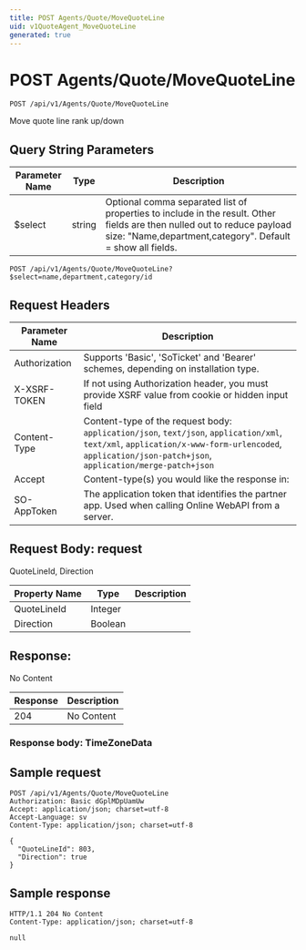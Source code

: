 ```yaml
---
title: POST Agents/Quote/MoveQuoteLine
uid: v1QuoteAgent_MoveQuoteLine
generated: true
---
```


# POST Agents/Quote/MoveQuoteLine

```http
POST /api/v1/Agents/Quote/MoveQuoteLine
```

Move quote line rank up/down







## Query String Parameters

| Parameter Name | Type |  Description |
|----------------|------|--------------|
| $select | string |  Optional comma separated list of properties to include in the result. Other fields are then nulled out to reduce payload size: "Name,department,category". Default = show all fields. |

```http
POST /api/v1/Agents/Quote/MoveQuoteLine?$select=name,department,category/id
```


## Request Headers

| Parameter Name | Description |
|----------------|-------------|
| Authorization  | Supports 'Basic', 'SoTicket' and 'Bearer' schemes, depending on installation type. |
| X-XSRF-TOKEN   | If not using Authorization header, you must provide XSRF value from cookie or hidden input field |
| Content-Type | Content-type of the request body: `application/json`, `text/json`, `application/xml`, `text/xml`, `application/x-www-form-urlencoded`, `application/json-patch+json`, `application/merge-patch+json` |
| Accept         | Content-type(s) you would like the response in:  |
| SO-AppToken | The application token that identifies the partner app. Used when calling Online WebAPI from a server. |

## Request Body: request 

QuoteLineId, Direction 

| Property Name | Type |  Description |
|----------------|------|--------------|
| QuoteLineId | Integer |  |
| Direction | Boolean |  |

## Response:

No Content

| Response | Description |
|----------------|-------------|
| 204 | No Content |

### Response body: TimeZoneData


## Sample request

```http!
POST /api/v1/Agents/Quote/MoveQuoteLine
Authorization: Basic dGplMDpUamUw
Accept: application/json; charset=utf-8
Accept-Language: sv
Content-Type: application/json; charset=utf-8

{
  "QuoteLineId": 803,
  "Direction": true
}
```

## Sample response

```http_
HTTP/1.1 204 No Content
Content-Type: application/json; charset=utf-8

null
```